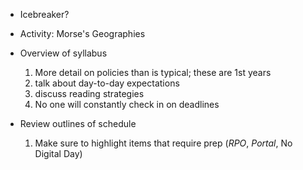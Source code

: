 + Icebreaker?

+ Activity: Morse's Geographies

+ Overview of syllabus
  1. More detail on policies than is typical; these are 1st years
  2. talk about day-to-day expectations
  3. discuss reading strategies
  4. No one will constantly check in on deadlines
+ Review outlines of schedule
  1. Make sure to highlight items that require prep (*RPO*, *Portal*, No Digital Day)